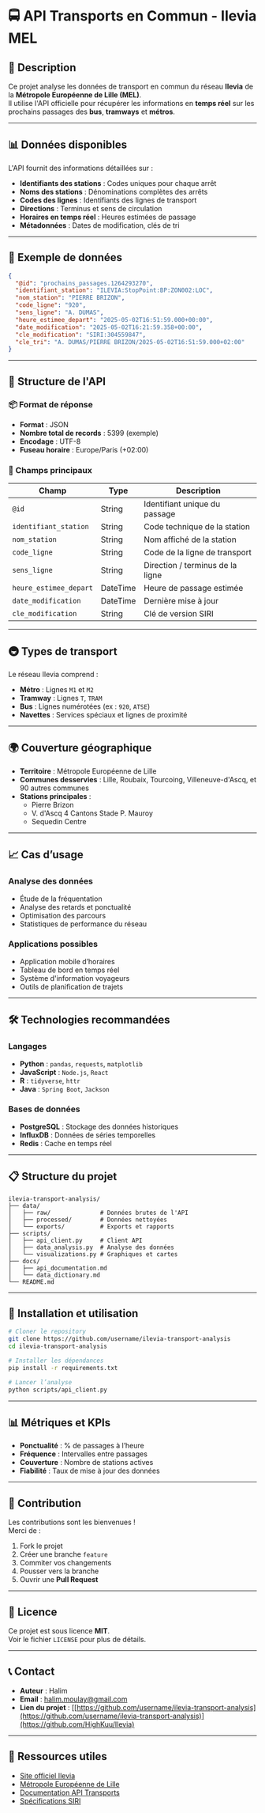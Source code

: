 
# 🚍 API Transports en Commun - Ilevia MEL

## 📘 Description
Ce projet analyse les données de transport en commun du réseau **Ilevia** de la **Métropole Européenne de Lille (MEL)**.  
Il utilise l'API officielle pour récupérer les informations en **temps réel** sur les prochains passages des **bus**, **tramways** et **métros**.

---

## 📊 Données disponibles
L'API fournit des informations détaillées sur :

- **Identifiants des stations** : Codes uniques pour chaque arrêt  
- **Noms des stations** : Dénominations complètes des arrêts  
- **Codes des lignes** : Identifiants des lignes de transport  
- **Directions** : Terminus et sens de circulation  
- **Horaires en temps réel** : Heures estimées de passage  
- **Métadonnées** : Dates de modification, clés de tri  

---

## 🚌 Exemple de données

```json
{
  "@id": "prochains_passages.1264293270",
  "identifiant_station": "ILEVIA:StopPoint:BP:ZON002:LOC",
  "nom_station": "PIERRE BRIZON",
  "code_ligne": "920",
  "sens_ligne": "A. DUMAS",
  "heure_estimee_depart": "2025-05-02T16:51:59.000+00:00",
  "date_modification": "2025-05-02T16:21:59.358+00:00",
  "cle_modification": "SIRI:304559847",
  "cle_tri": "A. DUMAS/PIERRE BRIZON/2025-05-02T16:51:59.000+02:00"
}
```

---

## 🔧 Structure de l'API

### 📦 Format de réponse

- **Format** : JSON  
- **Nombre total de records** : 5399 (exemple)  
- **Encodage** : UTF-8  
- **Fuseau horaire** : Europe/Paris (+02:00)

### 📑 Champs principaux

| Champ                 | Type      | Description                                 |
|----------------------|-----------|---------------------------------------------|
| `@id`                | String    | Identifiant unique du passage               |
| `identifiant_station`| String    | Code technique de la station                |
| `nom_station`        | String    | Nom affiché de la station                   |
| `code_ligne`         | String    | Code de la ligne de transport               |
| `sens_ligne`         | String    | Direction / terminus de la ligne            |
| `heure_estimee_depart`| DateTime | Heure de passage estimée                    |
| `date_modification`  | DateTime  | Dernière mise à jour                        |
| `cle_modification`   | String    | Clé de version SIRI                         |

---

## 🚇 Types de transport

Le réseau Ilevia comprend :

- **Métro** : Lignes `M1` et `M2`  
- **Tramway** : Lignes `T`, `TRAM`  
- **Bus** : Lignes numérotées (ex : `920`, `ATSE`)  
- **Navettes** : Services spéciaux et lignes de proximité  

---

## 🌍 Couverture géographique

- **Territoire** : Métropole Européenne de Lille  
- **Communes desservies** : Lille, Roubaix, Tourcoing, Villeneuve-d'Ascq, et 90 autres communes  
- **Stations principales** :
  - Pierre Brizon  
  - V. d'Ascq 4 Cantons Stade P. Mauroy  
  - Sequedin Centre  

---

## 📈 Cas d’usage

### Analyse des données

- Étude de la fréquentation  
- Analyse des retards et ponctualité  
- Optimisation des parcours  
- Statistiques de performance du réseau  

### Applications possibles

- Application mobile d’horaires  
- Tableau de bord en temps réel  
- Système d'information voyageurs  
- Outils de planification de trajets  

---

## 🛠️ Technologies recommandées

### Langages

- **Python** : `pandas`, `requests`, `matplotlib`  
- **JavaScript** : `Node.js`, `React`  
- **R** : `tidyverse`, `httr`  
- **Java** : `Spring Boot`, `Jackson`

### Bases de données

- **PostgreSQL** : Stockage des données historiques  
- **InfluxDB** : Données de séries temporelles  
- **Redis** : Cache en temps réel  

---

## 📋 Structure du projet

```
ilevia-transport-analysis/
├── data/
│   ├── raw/              # Données brutes de l'API
│   ├── processed/        # Données nettoyées
│   └── exports/          # Exports et rapports
├── scripts/
│   ├── api_client.py     # Client API
│   ├── data_analysis.py  # Analyse des données
│   └── visualizations.py # Graphiques et cartes
├── docs/
│   ├── api_documentation.md
│   └── data_dictionary.md
└── README.md
```

---

## 🚀 Installation et utilisation

```bash
# Cloner le repository
git clone https://github.com/username/ilevia-transport-analysis
cd ilevia-transport-analysis

# Installer les dépendances
pip install -r requirements.txt

# Lancer l’analyse
python scripts/api_client.py
```

---

## 📊 Métriques et KPIs

- **Ponctualité** : % de passages à l’heure  
- **Fréquence** : Intervalles entre passages  
- **Couverture** : Nombre de stations actives  
- **Fiabilité** : Taux de mise à jour des données  

---

## 🤝 Contribution

Les contributions sont les bienvenues !  
Merci de :

1. Fork le projet  
2. Créer une branche `feature`  
3. Commiter vos changements  
4. Pousser vers la branche  
5. Ouvrir une **Pull Request**  

---

## 📝 Licence

Ce projet est sous licence **MIT**.  
Voir le fichier `LICENSE` pour plus de détails.

---

## 📞 Contact

- **Auteur** : Halim  
- **Email** : halim.moulay@gmail.com  
- **Lien du projet** : [[https://github.com/username/ilevia-transport-analysis](https://github.com/username/ilevia-transport-analysis)](https://github.com/HighKuu/Ilevia)

---

## 🔗 Ressources utiles

- [Site officiel Ilevia](https://www.ilevia.fr)  
- [Métropole Européenne de Lille](https://www.lillemetropole.fr)  
- [Documentation API Transports](#)  
- [Spécifications SIRI](https://www.transmodel-cen.eu/siri/)

